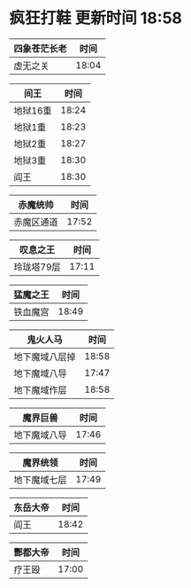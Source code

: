# 疯狂打鞋 更新时间 18:58

| 四象苍茫长老   | 时间    |
|--------|-------|
| 虚无之关 | 18:04 |

| 间王   | 时间    |
|--------|-------|
| 地狱16重 | 18:24 |
| 地狱1重 | 18:23 |
| 地狱2重 | 18:27 |
| 地狱3重 | 18:30 |
| 阎王 | 18:30 |

| 赤魔统帅   | 时间    |
|--------|-------|
| 赤魔区通道 | 17:52 |

| 叹息之王   | 时间    |
|--------|-------|
| 玲珑塔79层 | 17:11 |

| 猛魔之王   | 时间    |
|--------|-------|
| 铁血魔宫 | 18:49 |

| 鬼火人马   | 时间    |
|--------|-------|
| 地下魔域八层掉 | 18:58 |
| 地下魔域八导 | 17:47 |
| 地下魔域作层 | 18:58 |

| 魔界巨兽   | 时间    |
|--------|-------|
| 地下魔域八导 | 17:46 |

| 魔界统领   | 时间    |
|--------|-------|
| 地下魔域七层 | 17:49 |

| 东岳大帝   | 时间    |
|--------|-------|
| 阎王 | 18:42 |

| 酆都大帝   | 时间    |
|--------|-------|
| 疗王殴 | 17:00 |